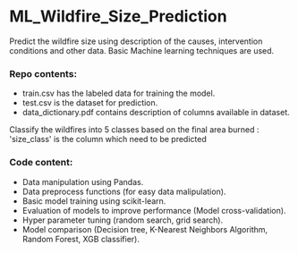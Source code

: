 # ML_Wildfire_Size_Prediction
Predict the wildfire size using description of the causes, intervention conditions and other data.
Basic Machine learning techniques are used.

### Repo contents:
- train.csv has the labeled data for training the model.
- test.csv is the dataset for prediction.
- data_dictionary.pdf contains description of columns available in dataset.

Classify the wildfires into 5 classes based on the final area burned :
'size_class' is the column which need to be predicted

### Code content:
- Data manipulation using Pandas.
- Data preprocess functions (for easy data malipulation).
- Basic model training using scikit-learn.
- Evaluation of models to improve performance (Model cross-validation).
- Hyper parameter tuning (random search, grid search).
- Model comparison (Decision tree, K-Nearest Neighbors Algorithm, Random Forest, XGB classifier).
